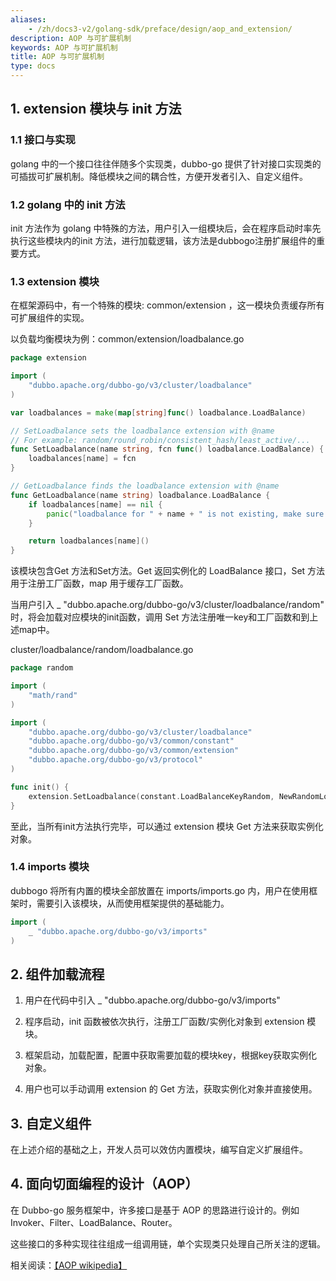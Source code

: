 ```yaml
---
aliases:
    - /zh/docs3-v2/golang-sdk/preface/design/aop_and_extension/
description: AOP 与可扩展机制
keywords: AOP 与可扩展机制
title: AOP 与可扩展机制
type: docs
---
```




## 1. extension 模块与 init 方法

### 1.1 接口与实现

golang 中的一个接口往往伴随多个实现类，dubbo-go 提供了针对接口实现类的可插拔可扩展机制。降低模块之间的耦合性，方便开发者引入、自定义组件。

### 1.2 golang 中的 init 方法

init 方法作为 golang 中特殊的方法，用户引入一组模块后，会在程序启动时率先执行这些模块内的init 方法，进行加载逻辑，该方法是dubbogo注册扩展组件的重要方式。

### 1.3 extension 模块

在框架源码中，有一个特殊的模块: common/extension ，这一模块负责缓存所有可扩展组件的实现。

以负载均衡模块为例：common/extension/loadbalance.go 

```go
package extension

import (
	"dubbo.apache.org/dubbo-go/v3/cluster/loadbalance"
)

var loadbalances = make(map[string]func() loadbalance.LoadBalance)

// SetLoadbalance sets the loadbalance extension with @name
// For example: random/round_robin/consistent_hash/least_active/...
func SetLoadbalance(name string, fcn func() loadbalance.LoadBalance) {
	loadbalances[name] = fcn
}

// GetLoadbalance finds the loadbalance extension with @name
func GetLoadbalance(name string) loadbalance.LoadBalance {
	if loadbalances[name] == nil {
		panic("loadbalance for " + name + " is not existing, make sure you have import the package.")
	}

	return loadbalances[name]()
}
```

该模块包含Get 方法和Set方法。Get 返回实例化的 LoadBalance 接口，Set 方法用于注册工厂函数，map 用于缓存工厂函数。

当用户引入 _ "dubbo.apache.org/dubbo-go/v3/cluster/loadbalance/random" 时，将会加载对应模块的init函数，调用 Set 方法注册唯一key和工厂函数和到上述map中。

cluster/loadbalance/random/loadbalance.go

```go
package random

import (
	"math/rand"
)

import (
	"dubbo.apache.org/dubbo-go/v3/cluster/loadbalance"
	"dubbo.apache.org/dubbo-go/v3/common/constant"
	"dubbo.apache.org/dubbo-go/v3/common/extension"
	"dubbo.apache.org/dubbo-go/v3/protocol"
)

func init() {
	extension.SetLoadbalance(constant.LoadBalanceKeyRandom, NewRandomLoadBalance)
}
```

至此，当所有init方法执行完毕，可以通过 extension 模块 Get 方法来获取实例化对象。

### 1.4 imports 模块

dubbogo 将所有内置的模块全部放置在 imports/imports.go 内，用户在使用框架时，需要引入该模块，从而使用框架提供的基础能力。

```go
import (
	_ "dubbo.apache.org/dubbo-go/v3/imports"
)
```

## 2. 组件加载流程

1. 用户在代码中引入 _ "dubbo.apache.org/dubbo-go/v3/imports"

2. 程序启动，init 函数被依次执行，注册工厂函数/实例化对象到 extension 模块。

3. 框架启动，加载配置，配置中获取需要加载的模块key，根据key获取实例化对象。

4. 用户也可以手动调用 extension 的 Get 方法，获取实例化对象并直接使用。

## 3. 自定义组件

在上述介绍的基础之上，开发人员可以效仿内置模块，编写自定义扩展组件。


## 4. 面向切面编程的设计（AOP）

在 Dubbo-go 服务框架中，许多接口是基于 AOP 的思路进行设计的。例如 Invoker、Filter、LoadBalance、Router。

这些接口的多种实现往往组成一组调用链，单个实现类只处理自己所关注的逻辑。

相关阅读：[【AOP wikipedia】](https://en.wikipedia.org/wiki/Aspect-oriented_programming)